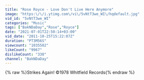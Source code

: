 ```yaml
---
title: "Rose Royce - Love Don't Live Here Anymore"
image: "https:\/\/i.ytimg.com\/vi\/5vNtT3we_WI\/hqdefault.jpg"
vid_id: "5vNtT3we_WI"
categories: "Music"
tags: ["BakNDaDay","Rose","Royce"]
date: "2021-07-01T22:50:14+03:00"
vid_date: "2011-10-25T15:22:07Z"
duration: "PT3M56S"
viewcount: "1035502"
likeCount: "9967"
dislikeCount: "338"
channel: "BakNDaDay"
---
```

{% raw %}Strikes Again! ©1978 Whitfield Records{% endraw %}
